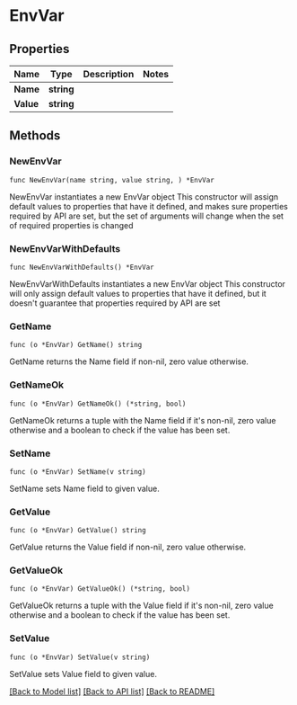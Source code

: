 # EnvVar

## Properties

Name | Type | Description | Notes
------------ | ------------- | ------------- | -------------
**Name** | **string** |  | 
**Value** | **string** |  | 

## Methods

### NewEnvVar

`func NewEnvVar(name string, value string, ) *EnvVar`

NewEnvVar instantiates a new EnvVar object
This constructor will assign default values to properties that have it defined,
and makes sure properties required by API are set, but the set of arguments
will change when the set of required properties is changed

### NewEnvVarWithDefaults

`func NewEnvVarWithDefaults() *EnvVar`

NewEnvVarWithDefaults instantiates a new EnvVar object
This constructor will only assign default values to properties that have it defined,
but it doesn't guarantee that properties required by API are set

### GetName

`func (o *EnvVar) GetName() string`

GetName returns the Name field if non-nil, zero value otherwise.

### GetNameOk

`func (o *EnvVar) GetNameOk() (*string, bool)`

GetNameOk returns a tuple with the Name field if it's non-nil, zero value otherwise
and a boolean to check if the value has been set.

### SetName

`func (o *EnvVar) SetName(v string)`

SetName sets Name field to given value.


### GetValue

`func (o *EnvVar) GetValue() string`

GetValue returns the Value field if non-nil, zero value otherwise.

### GetValueOk

`func (o *EnvVar) GetValueOk() (*string, bool)`

GetValueOk returns a tuple with the Value field if it's non-nil, zero value otherwise
and a boolean to check if the value has been set.

### SetValue

`func (o *EnvVar) SetValue(v string)`

SetValue sets Value field to given value.



[[Back to Model list]](../README.md#documentation-for-models) [[Back to API list]](../README.md#documentation-for-api-endpoints) [[Back to README]](../README.md)


